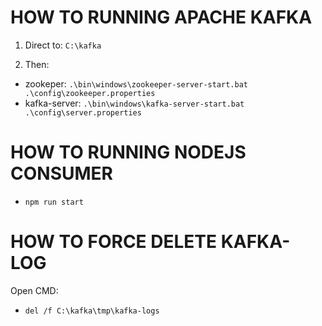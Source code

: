 # HOW TO RUNNING APACHE KAFKA

1. Direct to:
   `C:\kafka`

2. Then:

-   zookeper: `.\bin\windows\zookeeper-server-start.bat .\config\zookeeper.properties`
-   kafka-server: `.\bin\windows\kafka-server-start.bat .\config\server.properties`

# HOW TO RUNNING NODEJS CONSUMER

-   `npm run start`

# HOW TO FORCE DELETE KAFKA-LOG

Open CMD:

-   `del /f C:\kafka\tmp\kafka-logs`
